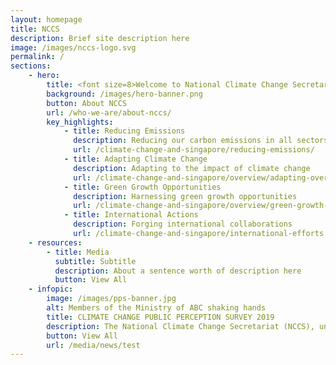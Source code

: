```yaml
---
layout: homepage
title: NCCS
description: Brief site description here
image: /images/nccs-logo.svg
permalink: /
sections:
    - hero:
        title: <font size=8>Welcome to National Climate Change Secretariat</font>
        background: /images/hero-banner.png
        button: About NCCS
        url: /who-we-are/about-nccs/
        key_highlights:
            - title: Reducing Emissions
              description: Reducing our carbon emissions in all sectors
              url: /climate-change-and-singapore/reducing-emissions/
            - title: Adapting Climate Change
              description: Adapting to the impact of climate change
              url: /climate-change-and-singapore/overview/adapting-overview
            - title: Green Growth Opportunities
              description: Harnessing green growth opportunities
              url: /climate-change-and-singapore/overview/green-growth-opportunities
            - title: International Actions
              description: Forging international collaborations
              url: /climate-change-and-singapore/international-efforts
    - resources:
        - title: Media
          subtitle: Subtitle
          description: About a sentence worth of description here
          button: View All
    - infopic:
        image: /images/pps-banner.jpg
        alt: Members of the Ministry of ABC shaking hands
        title: CLIMATE CHANGE PUBLIC PERCEPTION SURVEY 2019
        description: The National Climate Change Secretariat (NCCS), under the Strategy Group, Prime Minister’s Office, conducted a survey from May to July 2019 to gauge public perception and views on climate change.
        button: View All
        url: /media/news/test
---
```

